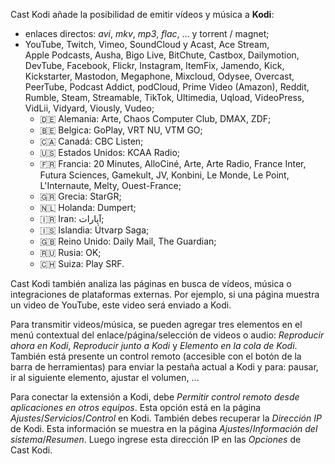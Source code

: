 <!-- Désactiver la première phrase, car la description du manifeste est affichée
     dans la page du Chrome Web Store. Et désactiver la liste des sites Internet
     gérés, car les listes ne sont pas autorisées dans le Chrome Web Store. -->
<!-- disable chrome -->

Cast&nbsp;Kodi añade la posibilidad de emitir vídeos y música a **Kodi**:

- enlaces directos: _avi_, _mkv_, _mp3_, _flac_, … y torrent / magnet;
- YouTube, Twitch, Vimeo, SoundCloud y Acast, Ace&nbsp;Stream,
  Apple&nbsp;Podcasts, Ausha, Bigo&nbsp;Live, BitChute, Castbox, Dailymotion,
  DevTube, Facebook, Flickr, Instagram, ItemFix, Jamendo, Kick, Kickstarter,
  Mastodon, Megaphone, Mixcloud, Odysee, Overcast, PeerTube,
  Podcast&nbsp;Addict, podCloud, Prime&nbsp;Video&nbsp;(Amazon), Reddit, Rumble,
  Steam, Streamable, TikTok, Ultimedia, Uqload, VideoPress, VidLii, Vidyard,
  Viously, Vudeo;
  - 🇩🇪&nbsp;Alemania: Arte, Chaos&nbsp;Computer&nbsp;Club, DMAX, ZDF;
  - 🇧🇪&nbsp;Belgica: GoPlay, VRT&nbsp;NU, VTM&nbsp;GO;
  - 🇨🇦&nbsp;Canadá: CBC&nbsp;Listen;
  - 🇺🇸&nbsp;Estados&nbsp;Unidos: KCAA&nbsp;Radio;
  - 🇫🇷&nbsp;Francia: 20&nbsp;Minutes, AlloCiné, Arte, Arte&nbsp;Radio,
    France&nbsp;Inter, Futura&nbsp;Sciences, Gamekult, JV, Konbini,
    Le&nbsp;Monde, Le&nbsp;Point, L'Internaute, Melty, Ouest-France;
  - 🇬🇷&nbsp;Grecia: StarGR;
  - 🇳🇱&nbsp;Holanda: Dumpert;
  - 🇮🇷&nbsp;Iran: آپارات<!-- Aparat -->;
  - 🇮🇸&nbsp;Islandia: Útvarp&nbsp;Saga;
  - 🇬🇧&nbsp;Reino&nbsp;Unido: Daily&nbsp;Mail, The&nbsp;Guardian;
  - 🇷🇺&nbsp;Rusia: OK;
  - 🇨🇭&nbsp;Suiza: Play&nbsp;SRF.

<!-- enable chrome -->

Cast&nbsp;Kodi también analiza las páginas en busca de vídeos, música o
integraciones de plataformas externas. Por ejemplo, si una página muestra un
video de YouTube, este video será enviado a Kodi.

Para transmitir videos/música, se pueden agregar tres elementos en el menú
contextual del enlace/página/selección de videos o audio: _Reproducir ahora en
Kodi_, _Reproducir junto a Kodi_ y _Elemento en la cola de Kodi_. También está
presente un control remoto (accesible con el botón de la barra de herramientas)
para enviar la pestaña actual a Kodi y para: pausar, ir al siguiente elemento,
ajustar el volumen, …

Para conectar la extensión a Kodi, debe _Permitir control remoto desde
aplicaciones en otros equipos_. Esta opción está en la página
_Ajustes_/_Servicios_/_Control_ en Kodi. También debes recuperar la _Dirección
IP_ de Kodi. Esta información se muestra en la página _Ajustes_/_Información del
sistema_/_Resumen_. Luego ingrese esta dirección IP en las _Opciones_ de
Cast&nbsp;Kodi.
